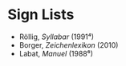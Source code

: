 # Sign Lists

- Röllig, *Syllabar* (1991⁴)
- Borger, *Zeichenlexikon* (2010)
- Labat, *Manuel* (1988⁶)